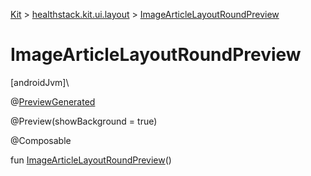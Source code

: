 
[Kit](../../kit.html) > [healthstack.kit.ui.layout](index.html) > [ImageArticleLayoutRoundPreview](-image-article-layout-round-preview.html)



# ImageArticleLayoutRoundPreview



[androidJvm]\




@[PreviewGenerated](../healthstack.kit.annotation/-preview-generated/index.html)



@Preview(showBackground = true)



@Composable



fun [ImageArticleLayoutRoundPreview](-image-article-layout-round-preview.html)()




